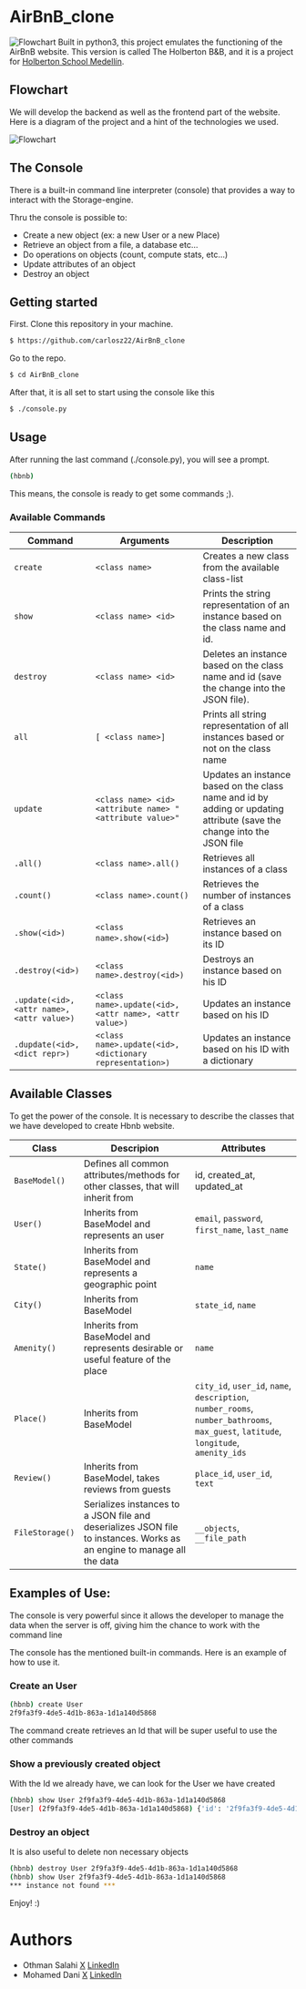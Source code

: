 # AirBnB_clone 
![Flowchart](https://imgur.com/xuoucfD.png)
 Built in python3, this project emulates the functioning of the AirBnB website.
 This version is called The Holberton B&B, and it is a project for [Holberton School Medellín](https://www.holbertonschool.com/co/campus_life/medellin).
 
## Flowchart
We will develop the backend as well as the frontend part of the website. Here is a diagram of the project and a hint of the technologies we used.
 
 ![Flowchart](https://imgur.com/3rCP5Fx.png)
 
 ## The Console
 There is a built-in command line interpreter (console) that provides a way to interact with the Storage-engine.
 
 Thru the console is possible to: 
* Create a new object (ex: a new User or a new Place)
* Retrieve an object from a file, a database etc…
* Do operations on objects (count, compute stats, etc…)
* Update attributes of an object
* Destroy an object

## Getting started

First. Clone this repository in your machine.
```sh
$ https://github.com/carlosz22/AirBnB_clone
```
Go to the repo.

```sh
$ cd AirBnB_clone
```
After that, it is all set to start using the console like this

```sh
$ ./console.py
```

## Usage

After running the last command (./console.py), you will see a prompt.

```sh
(hbnb) 
```

This means, the console is ready to get some commands ;).

### Available Commands
| Command | Arguments | Description |
| ------ | ------ | ------ |
| `create` | `<class name>` | Creates a new class from the available class-list ||
| `show` | `<class name> <id>` | Prints the string representation of an instance based on the class name and id. |
| `destroy` | `<class name> <id>` | Deletes an instance based on the class name and id (save the change into the JSON file). |
| `all` | `[ <class name>]` | Prints all string representation of all instances based or not on the class name |
| `update` | `<class name> <id> <attribute name> "<attribute value>"`  | Updates an instance based on the class name and id by adding or updating attribute (save the change into the JSON file |
| `.all()`| `<class name>.all()` | Retrieves all instances of a class |
| `.count()` | `<class name>.count()` | Retrieves the number of instances of a class |
| `.show(<id>)` | `<class name>.show(<id>`) | Retrieves an instance based on its ID |
| `.destroy(<id>)` | `<class name>.destroy(<id>)` | Destroys an instance based on his ID |
| `.update(<id>, <attr name>, <attr value>)` | `<class name>.update(<id>, <attr name>, <attr value>)` | Updates an instance based on his ID |
| `.dupdate(<id>, <dict repr>)` | `<class name>.update(<id>, <dictionary representation>)` | Updates an instance based on his ID with a dictionary |

## Available Classes
To get the power of the console. It is necessary to describe the classes that we have developed to create Hbnb website.

| Class | Descripion| Attributes|
| ------ | ------ | ------ |
| `BaseModel()` | Defines all common attributes/methods for other classes, that will inherit from | id, created_at, updated_at|
| `User()` | Inherits from BaseModel and represents an user  | `email`, `password`, `first_name`, `last_name`  |
| `State()` | Inherits from BaseModel and represents a geographic point  | `name` |
| `City()` | Inherits from BaseModel  | `state_id`, `name` |
| `Amenity()` | Inherits from BaseModel and represents desirable or useful feature of the place | `name` |
| `Place()` | Inherits from BaseModel | `city_id`, `user_id`, `name`, `description`, `number_rooms`, `number_bathrooms`, `max_guest`, `latitude`, `longitude`, `amenity_ids`|
| `Review()` | Inherits from BaseModel, takes reviews from guests | `place_id`, `user_id`, `text` |
| `FileStorage()` | Serializes instances to a JSON file and deserializes JSON file to instances. Works as an engine to manage all the data | `__objects`, `__file_path` |
## Examples of Use:
The console is very powerful since it allows the developer to manage the data when the server is off, giving him the chance to work with the command line

The console has the mentioned built-in commands. Here is an example of how to use it.

### Create an User

```sh
(hbnb) create User
2f9fa3f9-4de5-4d1b-863a-1d1a140d5868
```
The command create retrieves an Id that will be super useful to use the other commands

### Show a previously created object

With the Id we already have, we can look for the User we have created
```sh
(hbnb) show User 2f9fa3f9-4de5-4d1b-863a-1d1a140d5868
[User] (2f9fa3f9-4de5-4d1b-863a-1d1a140d5868) {'id': '2f9fa3f9-4de5-4d1b-863a-1d1a140d5868', 'created_at': datetime.datetime(2019, 11, 13, 13, 58, 14, 530494), 'updated_at': datetime.datetime(2019, 11, 13, 13, 58, 14, 530515)}
```

### Destroy an object

It is also useful to delete non necessary objects
```sh 
(hbnb) destroy User 2f9fa3f9-4de5-4d1b-863a-1d1a140d5868
(hbnb) show User 2f9fa3f9-4de5-4d1b-863a-1d1a140d5868
*** instance not found ***
```

Enjoy! :)

# Authors
* Othman  Salahi [X](https://x.com/othmansalahi) [LinkedIn](https://www.linkedin.com/in/othmansalahi)
* Mohamed Dani [X](https://twitter.com/mohameddani_1) [LinkedIn](www.linkedin.com/in/mohamed-dani-2a8065152)